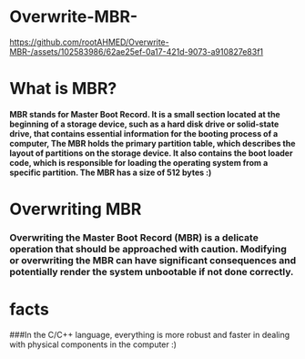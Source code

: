 # Overwrite-MBR-

https://github.com/rootAHMED/Overwrite-MBR-/assets/102583986/62ae25ef-0a17-421d-9073-a910827e83f1

# What is MBR? 
#### MBR stands for Master Boot Record. It is a small section located at the beginning of a storage device, such as a hard disk drive or solid-state drive, that contains essential information for the booting process of a computer, The MBR holds the primary partition table, which describes the layout of partitions on the storage device. It also contains the boot loader code, which is responsible for loading the operating system from a specific partition.  The MBR has a size of 512 bytes :)

# Overwriting MBR 
### Overwriting the Master Boot Record (MBR) is a delicate operation that should be approached with caution. Modifying or overwriting the MBR can have significant consequences and potentially render the system unbootable if not done correctly. 

# facts
###In the C/C++ language, everything is more robust and faster in dealing with physical components in the computer :)
